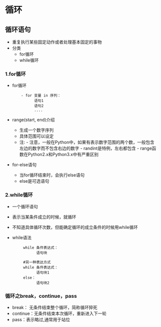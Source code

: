 # 循环
## 循环语句
- 重复执行某些固定动作或者处理基本固定的事物
- 分类
     - for循环
     - while循环
### 1.for循环
- for循环

          - for 变量 in 序列：
                语句1
                语句2
                ....
     
- range(start, end)介绍
    - 生成一个数字序列
    - 具体范围可以设定
    - 注:  - 注意，一般在Python中，如果有表示数字范围的两个数，一般包含左边的数字而不包含右边的数字
           - randint是特例，左右都包含
           - range函数在Python2.x和Python3.x中有严重区别
- for-else语句
    - 当for循环结束时，会执行else语句
    - else是可选语句
### 2.while循环
- 一个循环语句
- 表示当某条件成立的时候，就循环
- 不知道具体循环次数，但能确定循环的成立条件的时候用while循环
- while语法
    
           while 条件表达式：
                 语句块
                 
           #另一种表达方式
           while 条件表达式：
                 语句块1
           else：
                 语句块2
                 
### 循环之break，continue，pass
- break： 无条件结束整个循环，简称循环猝死
- continue：无条件结束本次循环，重新进入下一轮
- pass：表示略过,通常用于站位

